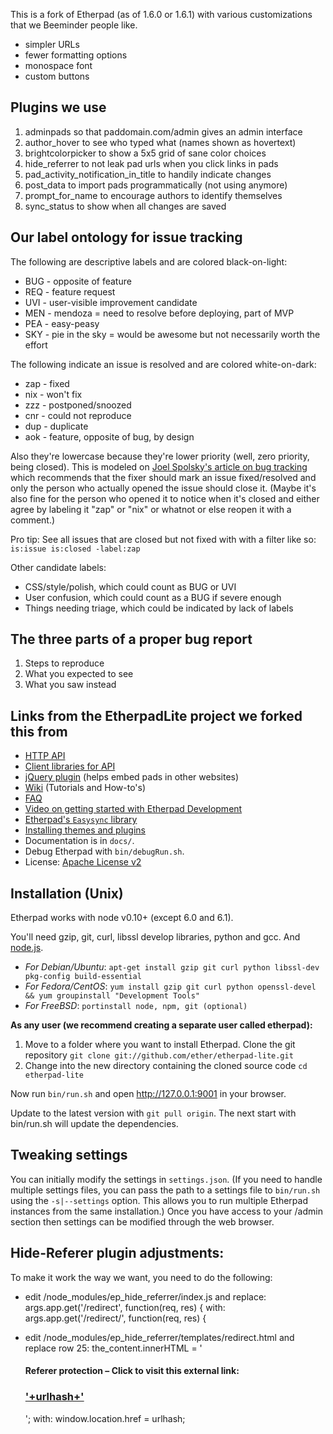 This is a fork of Etherpad (as of 1.6.0 or 1.6.1) with various customizations that we Beeminder people like.

* simpler URLs
* fewer formatting options
* monospace font
* custom buttons

## Plugins we use

1. adminpads so that paddomain.com/admin gives an admin interface
2. author_hover to see who typed what (names shown as hovertext)
3. brightcolorpicker to show a 5x5 grid of sane color choices
4. hide_referrer to not leak pad urls when you click links in pads
5. pad_activity_notification_in_title to handily indicate changes
6. post_data to import pads programmatically (not using anymore)
7. prompt_for_name to encourage authors to identify themselves
8. sync_status to show when all changes are saved

## Our label ontology for issue tracking

The following are descriptive labels and are colored black-on-light:

* BUG - opposite of feature
* REQ - feature request
* UVI - user-visible improvement candidate
* MEN - mendoza = need to resolve before deploying, part of MVP
* PEA - easy-peasy
* SKY - pie in the sky = would be awesome but not necessarily worth the effort

The following indicate an issue is resolved and are colored white-on-dark:

* zap - fixed
* nix - won't fix
* zzz - postponed/snoozed
* cnr - could not reproduce
* dup - duplicate
* aok - feature, opposite of bug, by design

Also they're lowercase because they're lower priority (well, zero priority, being closed).
This is modeled on
[Joel Spolsky's article on bug tracking](https://www.joelonsoftware.com/2000/11/08/painless-bug-tracking/)
which recommends that the fixer should mark an issue fixed/resolved and only the
person who actually opened the issue should close it.
(Maybe it's also fine for the person who opened it to notice when it's closed 
and either agree by labeling it "zap" or "nix" or whatnot or else reopen it with a 
comment.)

Pro tip: See all issues that are closed but not fixed with with a filter like so: 
`is:issue is:closed -label:zap`

Other candidate labels: 

* CSS/style/polish, which could count as BUG or UVI
* User confusion, which could count as a BUG if severe enough
* Things needing triage, which could be indicated by lack of labels

## The three parts of a proper bug report

1. Steps to reproduce
2. What you expected to see
3. What you saw instead

## Links from the EtherpadLite project we forked this from

* [HTTP API](https://github.com/ether/etherpad-lite/wiki/HTTP-API)
* [Client libraries for API](https://github.com/ether/etherpad-lite/wiki/HTTP-API-client-libraries)
* [jQuery plugin](https://github.com/ether/etherpad-lite-jquery-plugin) (helps embed pads in other websites)
* [Wiki](https://github.com/ether/etherpad-lite/wiki) (Tutorials and How-to's)
* [FAQ](https://github.com/ether/etherpad-lite/wiki/FAQ)
* [Video on getting started with Etherpad Development](http://youtu.be/67-Q26YH97E)
* [Etherpad's `Easysync` library](https://github.com/ether/etherpad-lite/raw/master/doc/easysync/easysync-full-description.pdf)
* [Installing themes and plugins](https://github.com/ether/etherpad-lite/wiki/Available-Plugins)
* Documentation is in `docs/`.
* Debug Etherpad with `bin/debugRun.sh`.
* License: [Apache License v2](http://www.apache.org/licenses/LICENSE-2.0.html)

## Installation (Unix)

Etherpad works with node v0.10+ (except 6.0 and 6.1).

You'll need gzip, git, curl, libssl develop libraries, python and gcc. And [node.js](http://nodejs.org).
- *For Debian/Ubuntu*: `apt-get install gzip git curl python libssl-dev pkg-config build-essential`  
- *For Fedora/CentOS*: `yum install gzip git curl python openssl-devel && yum groupinstall "Development Tools"`
- *For FreeBSD*: `portinstall node, npm, git (optional)`

**As any user (we recommend creating a separate user called etherpad):**

1. Move to a folder where you want to install Etherpad. 
Clone the git repository `git clone git://github.com/ether/etherpad-lite.git`
2. Change into the new directory containing the cloned source code `cd etherpad-lite`

Now run `bin/run.sh` and open <http://127.0.0.1:9001> in your browser.

Update to the latest version with `git pull origin`. The next start with bin/run.sh will update the dependencies.

## Tweaking settings

You can initially modify the settings in `settings.json`. 
(If you need to handle multiple settings files, you can pass the path to a settings file to `bin/run.sh` using the `-s|--settings` option. This allows you to run multiple Etherpad instances from the same installation.)
Once you have access to your /admin section then settings can be modified through the web browser.

## Hide-Referer plugin adjustments:

To make it work the way we want, you need to do the following:
- edit /node_modules/ep_hide_referrer/index.js and replace:
        args.app.get('/redirect', function(req, res) {
  with:
        args.app.get('/redirect/', function(req, res) {

- edit /node_modules/ep_hide_referrer/templates/redirect.html and replace row 25:
        the_content.innerHTML = '<h4>Referer protection &ndash; Click to visit this external link:</h4><h3><a href="'+urlhash+'">'+urlhash+'</a></h3>';
  with:
        window.location.href = urlhash;
